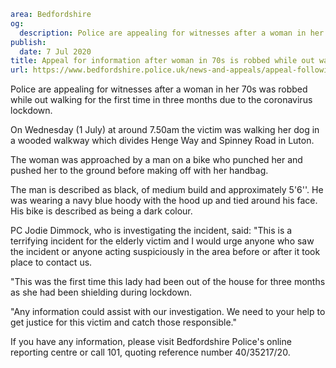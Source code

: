 ```yaml
area: Bedfordshire
og:
  description: Police are appealing for witnesses after a woman in her 70s was robbed while out walking for the first time in three months due to the coronavirus lockdown.
publish:
  date: 7 Jul 2020
title: Appeal for information after woman in 70s is robbed while out walking for first time in three months
url: https://www.bedfordshire.police.uk/news-and-appeals/appeal-following-robbery-woman-jul-20
```

Police are appealing for witnesses after a woman in her 70s was robbed while out walking for the first time in three months due to the coronavirus lockdown.

On Wednesday (1 July) at around 7.50am the victim was walking her dog in a wooded walkway which divides Henge Way and Spinney Road in Luton.

The woman was approached by a man on a bike who punched her and pushed her to the ground before making off with her handbag.

The man is described as black, of medium build and approximately 5'6''. He was wearing a navy blue hoody with the hood up and tied around his face. His bike is described as being a dark colour.

PC Jodie Dimmock, who is investigating the incident, said: "This is a terrifying incident for the elderly victim and I would urge anyone who saw the incident or anyone acting suspiciously in the area before or after it took place to contact us.

"This was the first time this lady had been out of the house for three months as she had been shielding during lockdown.

"Any information could assist with our investigation. We need to your help to get justice for this victim and catch those responsible."

If you have any information, please visit Bedfordshire Police's online reporting centre or call 101, quoting reference number 40/35217/20.
